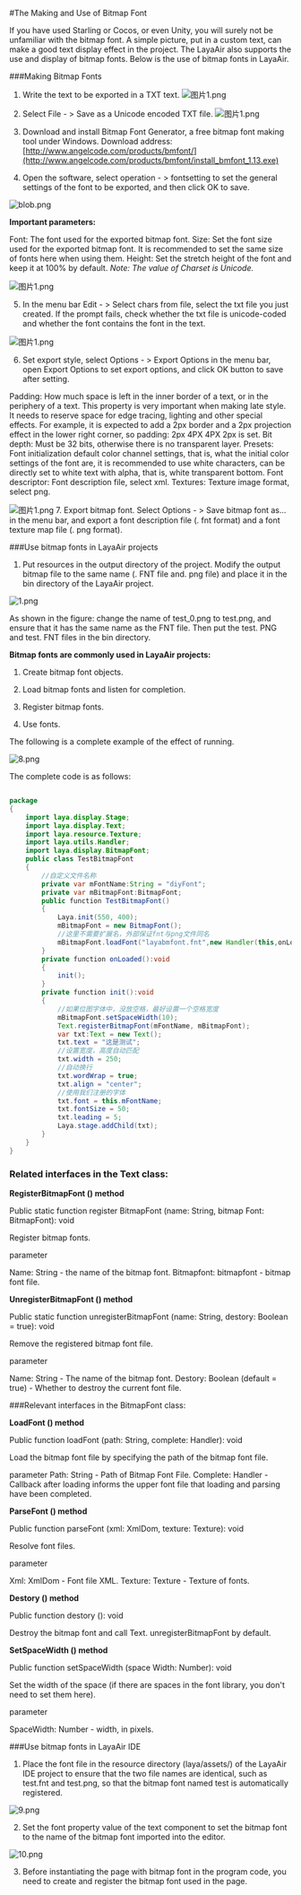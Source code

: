 #The Making and Use of Bitmap Font



If you have used Starling or Cocos, or even Unity, you will surely not be unfamiliar with the bitmap font. A simple picture, put in a custom text, can make a good text display effect in the project. The LayaAir also supports the use and display of bitmap fonts. Below is the use of bitmap fonts in LayaAir.



 



###Making Bitmap Fonts

1. Write the text to be exported in a TXT text.
​![图片1.png](http://ldc.layabox.com/uploadfile/image/20160518/1463538920512897.png)

2. Select File - > Save as a Unicode encoded TXT file.
​![图片1.png](http://ldc.layabox.com/uploadfile/image/20160518/1463538942170528.png)

3. Download and install Bitmap Font Generator, a free bitmap font making tool under Windows.
Download address:[http://www.angelcode.com/products/bmfont/](http://www.angelcode.com/products/bmfont/install_bmfont_1.13.exe)

4. Open the software, select operation - > fontsetting to set the general settings of the font to be exported, and then click OK to save.

![blob.png](http://ldc.layabox.com/uploadfile/image/20170104/1483527761311236.png)        

**Important parameters:**

Font: The font used for the exported bitmap font.
Size: Set the font size used for the exported bitmap font. It is recommended to set the same size of fonts here when using them.
Height: Set the stretch height of the font and keep it at 100% by default.
​*Note: The value of Charset is Unicode.*

​![图片1.png](http://ldc.layabox.com/uploadfile/image/20160518/1463538956945255.png)

5. In the menu bar Edit - > Select chars from file, select the txt file you just created. If the prompt fails, check whether the txt file is unicode-coded and whether the font contains the font in the text.

​![图片1.png](http://ldc.layabox.com/uploadfile/image/20160518/1463538965101975.png)

6. Set export style, select Options - > Export Options in the menu bar, open Export Options to set export options, and click OK button to save after setting.

Padding: How much space is left in the inner border of a text, or in the periphery of a text. This property is very important when making late style. It needs to reserve space for edge tracing, lighting and other special effects. For example, it is expected to add a 2px border and a 2px projection effect in the lower right corner, so padding: 2px 4PX 4PX 2px is set.
Bit depth: Must be 32 bits, otherwise there is no transparent layer.
Presets: Font initialization default color channel settings, that is, what the initial color settings of the font are, it is recommended to use white characters, can be directly set to white text with alpha, that is, white transparent bottom.
Font descriptor: Font description file, select xml.
Textures: Texture image format, select png.

​![图片1.png](http://ldc.layabox.com/uploadfile/image/20160518/1463538975736762.png)
7. Export bitmap font. Select Options - > Save bitmap font as... in the menu bar, and export a font description file (. fnt format) and a font texture map file (. png format).



 



###Use bitmap fonts in LayaAir projects

1. Put resources in the output directory of the project.
Modify the output bitmap file to the same name (. FNT file and. png file) and place it in the bin directory of the LayaAir project.

​![1.png](http://ldc.layabox.com/uploadfile/image/20160627/1467013751154102.png)

As shown in the figure: change the name of test_0.png to test.png, and ensure that it has the same name as the FNT file. Then put the test. PNG and test. FNT files in the bin directory.


 



**Bitmap fonts are commonly used in LayaAir projects:**

1. Create bitmap font objects.

2. Load bitmap fonts and listen for completion.

3. Register bitmap fonts.

4. Use fonts.

The following is a complete example of the effect of running.

![8.png](img/8.png)

The complete code is as follows:



 




```java

package
{
    import laya.display.Stage;
    import laya.display.Text;
    import laya.resource.Texture;
    import laya.utils.Handler;
    import laya.display.BitmapFont;
    public class TestBitmapFont
    {
        //自定义文件名称
        private var mFontName:String = "diyFont";
        private var mBitmapFont:BitmapFont;
        public function TestBitmapFont()
        {
            Laya.init(550, 400);
            mBitmapFont = new BitmapFont();
            //这里不需要扩展名，外部保证fnt与png文件同名
            mBitmapFont.loadFont("layabmfont.fnt",new Handler(this,onLoaded));
        }
        private function onLoaded():void
        {
            init();
        }
        private function init():void
        { 
            //如果位图字体中，没放空格，最好设置一个空格宽度
            mBitmapFont.setSpaceWidth(10);
            Text.registerBitmapFont(mFontName, mBitmapFont);
            var txt:Text = new Text();
            txt.text = "这是测试";
            //设置宽度，高度自动匹配
            txt.width = 250;
            //自动换行
            txt.wordWrap = true;
            txt.align = "center";
            //使用我们注册的字体
            txt.font = this.mFontName;
            txt.fontSize = 50;
            txt.leading = 5;
            Laya.stage.addChild(txt);
        }
    }
}
```





 



### **Related interfaces in the Text class:**


 **RegisterBitmapFont () method**  

Public static function register BitmapFont (name: String, bitmap Font: BitmapFont): void

Register bitmap fonts.

parameter

Name: String - the name of the bitmap font.
Bitmapfont: bitmapfont - bitmap font file.


 



**UnregisterBitmapFont () method** 

Public static function unregisterBitmapFont (name: String, destory: Boolean = true): void

Remove the registered bitmap font file.

parameter

Name: String - The name of the bitmap font.
Destory: Boolean (default = true) - Whether to destroy the current font file.



  



###Relevant interfaces in the BitmapFont class:


 **LoadFont () method** 

Public function loadFont (path: String, complete: Handler): void

Load the bitmap font file by specifying the path of the bitmap font file.

parameter
Path: String - Path of Bitmap Font File.
Complete: Handler - Callback after loading informs the upper font file that loading and parsing have been completed.


 



**ParseFont () method** 

Public function parseFont (xml: XmlDom, texture: Texture): void

Resolve font files.

parameter

Xml: XmlDom - Font file XML.
Texture: Texture - Texture of fonts.


 

 



**Destory () method**

Public function destory (): void

Destroy the bitmap font and call Text. unregisterBitmapFont by default.


  



**SetSpaceWidth () method**

Public function setSpaceWidth (space Width: Number): void

Set the width of the space (if there are spaces in the font library, you don't need to set them here).

parameter

SpaceWidth: Number - width, in pixels.



 

  



###Use bitmap fonts in LayaAir IDE

1. Place the font file in the resource directory (laya/assets/) of the LayaAir IDE project to ensure that the two file names are identical, such as test.fnt and test.png, so that the bitmap font named test is automatically registered.

![9.png](img/9.png)

2. Set the font property value of the text component to set the bitmap font to the name of the bitmap font imported into the editor.

![10.png](img/10.png)

3. Before instantiating the page with bitmap font in the program code, you need to create and register the bitmap font used in the page.


 